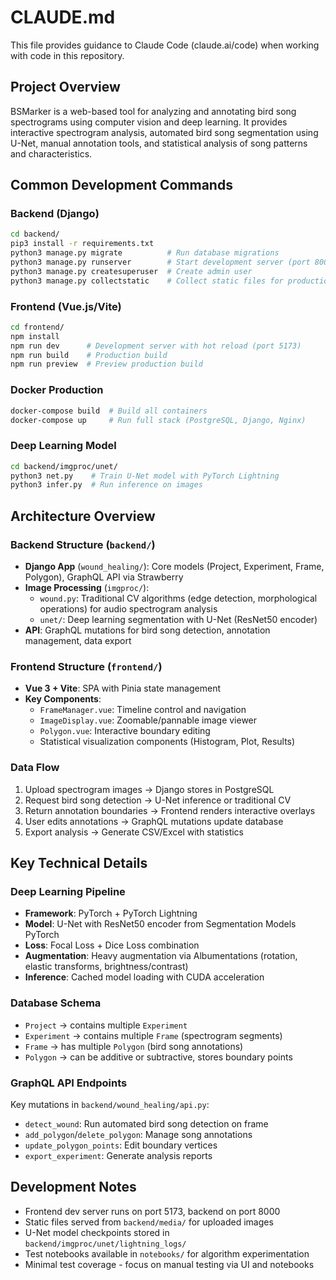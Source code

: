 # CLAUDE.md

This file provides guidance to Claude Code (claude.ai/code) when working with code in this repository.

## Project Overview

BSMarker is a web-based tool for analyzing and annotating bird song spectrograms using computer vision and deep learning. It provides interactive spectrogram analysis, automated bird song segmentation using U-Net, manual annotation tools, and statistical analysis of song patterns and characteristics.

## Common Development Commands

### Backend (Django)
```bash
cd backend/
pip3 install -r requirements.txt
python3 manage.py migrate          # Run database migrations
python3 manage.py runserver        # Start development server (port 8000)
python3 manage.py createsuperuser  # Create admin user
python3 manage.py collectstatic    # Collect static files for production
```

### Frontend (Vue.js/Vite)
```bash
cd frontend/
npm install
npm run dev      # Development server with hot reload (port 5173)
npm run build    # Production build
npm run preview  # Preview production build
```

### Docker Production
```bash
docker-compose build  # Build all containers
docker-compose up     # Run full stack (PostgreSQL, Django, Nginx)
```

### Deep Learning Model
```bash
cd backend/imgproc/unet/
python3 net.py    # Train U-Net model with PyTorch Lightning
python3 infer.py  # Run inference on images
```

## Architecture Overview

### Backend Structure (`backend/`)
- **Django App** (`wound_healing/`): Core models (Project, Experiment, Frame, Polygon), GraphQL API via Strawberry
- **Image Processing** (`imgproc/`):
  - `wound.py`: Traditional CV algorithms (edge detection, morphological operations) for audio spectrogram analysis
  - `unet/`: Deep learning segmentation with U-Net (ResNet50 encoder)
- **API**: GraphQL mutations for bird song detection, annotation management, data export

### Frontend Structure (`frontend/`)
- **Vue 3 + Vite**: SPA with Pinia state management
- **Key Components**:
  - `FrameManager.vue`: Timeline control and navigation
  - `ImageDisplay.vue`: Zoomable/pannable image viewer
  - `Polygon.vue`: Interactive boundary editing
  - Statistical visualization components (Histogram, Plot, Results)

### Data Flow
1. Upload spectrogram images → Django stores in PostgreSQL
2. Request bird song detection → U-Net inference or traditional CV
3. Return annotation boundaries → Frontend renders interactive overlays
4. User edits annotations → GraphQL mutations update database
5. Export analysis → Generate CSV/Excel with statistics

## Key Technical Details

### Deep Learning Pipeline
- **Framework**: PyTorch + PyTorch Lightning
- **Model**: U-Net with ResNet50 encoder from Segmentation Models PyTorch
- **Loss**: Focal Loss + Dice Loss combination
- **Augmentation**: Heavy augmentation via Albumentations (rotation, elastic transforms, brightness/contrast)
- **Inference**: Cached model loading with CUDA acceleration

### Database Schema
- `Project` → contains multiple `Experiment`
- `Experiment` → contains multiple `Frame` (spectrogram segments)
- `Frame` → has multiple `Polygon` (bird song annotations)
- `Polygon` → can be additive or subtractive, stores boundary points

### GraphQL API Endpoints
Key mutations in `backend/wound_healing/api.py`:
- `detect_wound`: Run automated bird song detection on frame
- `add_polygon`/`delete_polygon`: Manage song annotations
- `update_polygon_points`: Edit boundary vertices
- `export_experiment`: Generate analysis reports

## Development Notes

- Frontend dev server runs on port 5173, backend on port 8000
- Static files served from `backend/media/` for uploaded images
- U-Net model checkpoints stored in `backend/imgproc/unet/lightning_logs/`
- Test notebooks available in `notebooks/` for algorithm experimentation
- Minimal test coverage - focus on manual testing via UI and notebooks